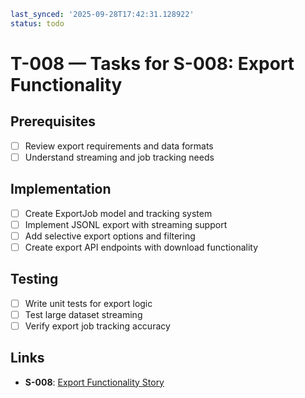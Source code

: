 ```yaml
last_synced: '2025-09-28T17:42:31.128922'
status: todo
```

# T-008 — Tasks for S-008: Export Functionality

## Prerequisites
- [ ] Review export requirements and data formats
- [ ] Understand streaming and job tracking needs

## Implementation
- [ ] Create ExportJob model and tracking system
- [ ] Implement JSONL export with streaming support
- [ ] Add selective export options and filtering
- [ ] Create export API endpoints with download functionality

## Testing
- [ ] Write unit tests for export logic
- [ ] Test large dataset streaming
- [ ] Verify export job tracking accuracy

## Links
- **S-008**: [Export Functionality Story](../stories/S-008-export-functionality.md)
